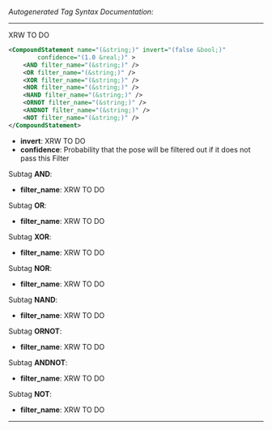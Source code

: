 _Autogenerated Tag Syntax Documentation:_

---
XRW TO DO

```xml
<CompoundStatement name="(&string;)" invert="(false &bool;)"
        confidence="(1.0 &real;)" >
    <AND filter_name="(&string;)" />
    <OR filter_name="(&string;)" />
    <XOR filter_name="(&string;)" />
    <NOR filter_name="(&string;)" />
    <NAND filter_name="(&string;)" />
    <ORNOT filter_name="(&string;)" />
    <ANDNOT filter_name="(&string;)" />
    <NOT filter_name="(&string;)" />
</CompoundStatement>
```

-   **invert**: XRW TO DO
-   **confidence**: Probability that the pose will be filtered out if it does not pass this Filter


Subtag **AND**:   

-   **filter_name**: XRW TO DO

Subtag **OR**:   

-   **filter_name**: XRW TO DO

Subtag **XOR**:   

-   **filter_name**: XRW TO DO

Subtag **NOR**:   

-   **filter_name**: XRW TO DO

Subtag **NAND**:   

-   **filter_name**: XRW TO DO

Subtag **ORNOT**:   

-   **filter_name**: XRW TO DO

Subtag **ANDNOT**:   

-   **filter_name**: XRW TO DO

Subtag **NOT**:   

-   **filter_name**: XRW TO DO

---
